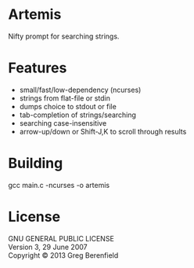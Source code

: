 Artemis
=======
Nifty prompt for searching strings.

Features
========
* small/fast/low-dependency (ncurses)
* strings from flat-file or stdin
* dumps choice to stdout or file
* tab-completion of strings/searching
* searching case-insensitive
* arrow-up/down or Shift-J,K to scroll through results

Building
========
gcc main.c -ncurses -o artemis

License
=======
GNU GENERAL PUBLIC LICENSE  
Version 3, 29 June 2007  
Copyright © 2013 Greg Berenfield
